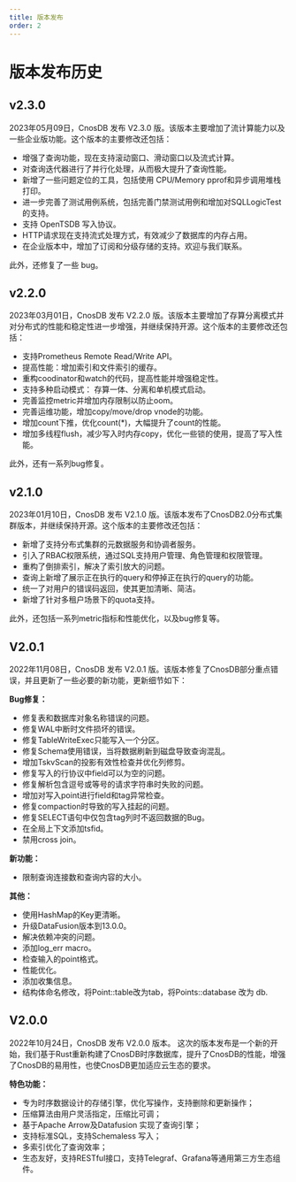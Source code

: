 ```yaml
---
title: 版本发布
order: 2
---
```


# 版本发布历史

## v2.3.0

2023年05月09日，CnosDB 发布 V2.3.0 版。该版本主要增加了流计算能力以及一些企业版功能。这个版本的主要修改还包括：

- 增强了查询功能，现在支持滚动窗口、滑动窗口以及流式计算。
- 对查询迭代器进行了并行化处理，从而极大提升了查询性能。
- 新增了一些问题定位的工具，包括使用 CPU/Memory pprof和异步调用堆栈打印。
- 进一步完善了测试用例系统，包括完善门禁测试用例和增加对SQLLogicTest 的支持。
- 支持 OpenTSDB 写入协议。
- HTTP请求现在支持流式处理方式，有效减少了数据库的内存占用。
- 在企业版本中，增加了订阅和分级存储的支持。欢迎与我们联系。

此外，还修复了一些 bug。

## v2.2.0

2023年03月01日，CnosDB 发布 V2.2.0 版。该版本主要增加了存算分离模式并对分布式的性能和稳定性进一步增强，并继续保持开源。这个版本的主要修改还包括：

- 支持Prometheus Remote Read/Write API。
- 提高性能：增加索引和文件索引的缓存。
- 重构coodinator和watch的代码，提高性能并增强稳定性。
- 支持多种启动模式： 存算一体、分离和单机模式启动。
- 完善监控metric并增加内存限制以防止oom。
- 完善运维功能，增加copy/move/drop vnode的功能。
- 增加count下推，优化count(*)，大幅提升了count的性能。
- 增加多线程flush，减少写入时内存copy，优化一些锁的使用，提高了写入性能。

此外，还有一系列bug修复。


## v2.1.0

2023年01月10日，CnosDB 发布 V2.1.0 版。该版本发布了CnosDB2.0分布式集群版本，并继续保持开源。这个版本的主要修改还包括：

- 新增了支持分布式集群的元数据服务和协调者服务。
- 引入了RBAC权限系统，通过SQL支持用户管理、角色管理和权限管理。
- 重构了倒排索引，解决了索引放大的问题。
- 查询上新增了展示正在执行的query和停掉正在执行的query的功能。
- 统一了对用户的错误码返回，使其更加清晰、简洁。
- 新增了针对多租户场景下的quota支持。

此外，还包括一系列metric指标和性能优化，以及bug修复等。

## V2.0.1

2022年11月08日，CnosDB 发布 V2.0.1 版。该版本修复了CnosDB部分重点错误，并且更新了一些必要的新功能，更新细节如下：

**Bug修复：**

- 修复表和数据库对象名称错误的问题。
- 修复WAL中断时文件损坏的错误。
- 修复TableWriteExec只能写入一个分区。
- 修复Schema使用错误，当将数据刷新到磁盘导致查询混乱。
- 增加TskvScan的投影有效性检查并优化列修剪。
- 修复写入的行协议中field可以为空的问题。
- 修复解析包含逗号或等号的请求字符串时失败的问题。
- 增加对写入point进行field和tag异常检查。
- 修复compaction时导致的写入挂起的问题。
- 修复SELECT语句中仅包含tag列时不返回数据的Bug。
- 在全局上下文添加tsfid。
- 禁用cross join。

**新功能：**

- 限制查询连接数和查询内容的大小。

**其他：**
- 使用HashMap的Key更清晰。
- 升级DataFusion版本到13.0.0。
- 解决依赖冲突的问题。
- 添加log_err macro。
- 检查输入的point格式。
- 性能优化。
- 添加收集信息。
- 结构体命名修改，将Point::table改为tab，将Points::database 改为 db.

## V2.0.0

2022年10月24日，CnosDB 发布 V2.0.0 版本。
这次的版本发布是一个新的开始，我们基于Rust重新构建了CnosDB时序数据库，提升了CnosDB的性能，增强了CnosDB的易用性，也使CnosDB更加适应云生态的要求。

**特色功能：**
- 专为时序数据设计的存储引擎，优化写操作，支持删除和更新操作；
- 压缩算法由用户灵活指定，压缩比可调；
- 基于Apache Arrow及Datafusion 实现了查询引擎；
- 支持标准SQL，支持Schemaless 写入；
- 多索引优化了查询效率；
- 生态友好，支持RESTful接口，支持Telegraf、Grafana等通用第三方生态组件。